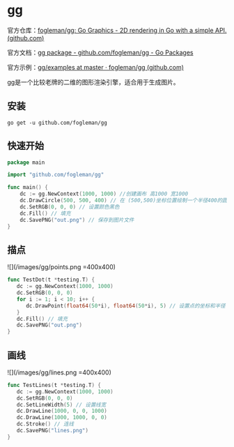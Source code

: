 # gg

官方仓库：[fogleman/gg: Go Graphics - 2D rendering in Go with a simple API. (github.com)](https://github.com/fogleman/gg)

官方文档：[gg package - github.com/fogleman/gg - Go Packages](https://pkg.go.dev/github.com/fogleman/gg)

官方示例：[gg/examples at master · fogleman/gg (github.com)](https://github.com/fogleman/gg/tree/master/examples)



gg是一个比较老牌的二维的图形渲染引擎，适合用于生成图片。



## 安装

```
go get -u github.com/fogleman/gg
```



## 快速开始

```go
package main

import "github.com/fogleman/gg"

func main() {
    dc := gg.NewContext(1000, 1000) //创建画布 高1000 宽1000
    dc.DrawCircle(500, 500, 400) // 在 (500,500)坐标位置绘制一个半径400的圆
    dc.SetRGB(0, 0, 0) // 设置颜色黑色
    dc.Fill() // 填充
    dc.SavePNG("out.png") // 保存到图片文件
}
```



## 描点

![](/images/gg/points.png =400x400)

```go
func TestDot(t *testing.T) {
   dc := gg.NewContext(1000, 1000)
   dc.SetRGB(0, 0, 0)
   for i := 1; i < 10; i++ {
      dc.DrawPoint(float64(50*i), float64(50*i), 5) // 设置点的坐标和半径
   }
   dc.Fill() // 填充
   dc.SavePNG("out.png")
}
```



## 画线

![](/images/gg/lines.png =400x400)

```go
func TestLines(t *testing.T) {
   dc := gg.NewContext(1000, 1000)
   dc.SetRGB(0, 0, 0)
   dc.SetLineWidth(5) // 设置线宽
   dc.DrawLine(1000, 0, 0, 1000)
   dc.DrawLine(1000, 1000, 0, 0)
   dc.Stroke() // 连线
   dc.SavePNG("lines.png")
}
```



